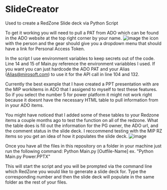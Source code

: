 # SlideCreator
Used to create a RedZone Slide deck via Python Script

To get it working you will need to pull a PAT from ADO which can be found in the ADO website at the top right corner by your name. 
![image](https://user-images.githubusercontent.com/81704872/153247344-61fbb3f8-6613-4bd2-9711-f021c8e0c53c.png)
the icon with the person and the gear should give you a dropdown menu that should have a link for Personal Access Token. 

In the script I use environment variables to keep secrets out of the code. 
Line 14 and 15 of Main.py reference the environment variabbles I used. If you want you can just hardcode the ADO PAT and your Alias (Alias@mirosoft.com) to use it for the API call in line 104 and 132. 

Currently the best example that I have created a PPT presentation with are the MIP workitems in ADO that I assigend to myself to test these features. So if you select the number 5 for power platform it might not work right because it doesnt have the necessary HTML table to pull information from in your ADO items. 

You might have noticed that I added some of these tables to your Redzone items a couple months ago to test the function on all of the redzone. What the table does is fill out the information for the PG owner, the ADO url, and the comment status in the slide deck. I reccommend testing with the MIP RZ items so you get an idea of how it populates the slide deck. 
![image](https://user-images.githubusercontent.com/81704872/153248954-44af8c8b-cdd9-4797-b4d9-7fba30c02b89.png)


Once you have all the files in this repository on a folder in your machine just run the following command:
Python Main.py [Outfile-Name]
ex. "Python Main.py Power.PPTX"




This will start the script and you will be prompted via the command line which RedZone you would like to generate a slide deck for. Type the corresponding number and then the slide deck will populate in the same folder as the rest of your files. 


